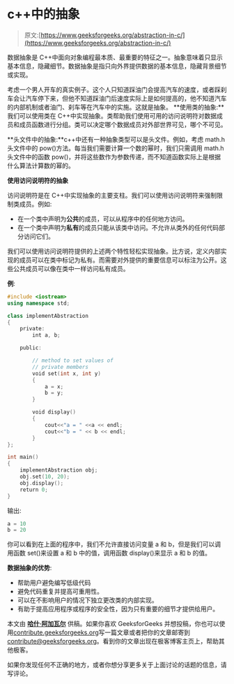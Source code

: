 # c++中的抽象

> 原文:[https://www.geeksforgeeks.org/abstraction-in-c/](https://www.geeksforgeeks.org/abstraction-in-c/)

数据抽象是 C++中面向对象编程最本质、最重要的特征之一。抽象意味着只显示基本信息，隐藏细节。数据抽象是指只向外界提供数据的基本信息，隐藏背景细节或实现。

考虑一个男人开车的真实例子。这个人只知道踩油门会提高汽车的速度，或者踩刹车会让汽车停下来，但他不知道踩油门后速度实际上是如何提高的，他不知道汽车的内部机制或者油门、刹车等在汽车中的实施。这就是抽象。
 **使用类的抽象:**我们可以使用类在 C++中实现抽象。类帮助我们使用可用的访问说明符对数据成员和成员函数进行分组。类可以决定哪个数据成员对外部世界可见，哪个不可见。

**头文件中的抽象:**c++中还有一种抽象类型可以是头文件。例如，考虑 math.h 头文件中的 pow()方法。每当我们需要计算一个数的幂时，我们只需调用 math.h 头文件中的函数 pow()，并将这些数作为参数传递，而不知道函数实际上是根据什么算法计算数的幂的。

**使用访问说明符的抽象**

访问说明符是在 C++中实现抽象的主要支柱。我们可以使用访问说明符来强制限制类成员。例如:

*   在一个类中声明为**公共**的成员，可以从程序中的任何地方访问。
*   在一个类中声明为**私有**的成员只能从该类中访问。不允许从类外的任何代码部分访问它们。

我们可以使用访问说明符提供的上述两个特性轻松实现抽象。比方说，定义内部实现的成员可以在类中标记为私有。而需要对外提供的重要信息可以标注为公开。这些公共成员可以像在类中一样访问私有成员。

**例**:

```cpp
#include <iostream>
using namespace std;

class implementAbstraction
{
    private:
        int a, b;

    public:

        // method to set values of 
        // private members
        void set(int x, int y)
        {
            a = x;
            b = y;
        }

        void display()
        {
            cout<<"a = " <<a << endl;
            cout<<"b = " << b << endl;
        }
};

int main() 
{
    implementAbstraction obj;
    obj.set(10, 20);
    obj.display();
    return 0;
}
```

输出:

```cpp
a = 10
b = 20

```

你可以看到在上面的程序中，我们不允许直接访问变量 a 和 b，但是我们可以调用函数 set()来设置 a 和 b 中的值，调用函数 display()来显示 a 和 b 的值。

**数据抽象的优势**:

*   帮助用户避免编写低级代码
*   避免代码重复并提高可重用性。
*   可以在不影响用户的情况下独立更改类的内部实现。
*   有助于提高应用程序或程序的安全性，因为只有重要的细节才提供给用户。

本文由 [**哈什·阿加瓦尔**](https://www.facebook.com/harsh.agarwal.16752) 供稿。如果你喜欢 GeeksforGeeks 并想投稿，你也可以使用[contribute.geeksforgeeks.org](http://contribute.geeksforgeeks.org)写一篇文章或者把你的文章邮寄到 contribute@geeksforgeeks.org。看到你的文章出现在极客博客主页上，帮助其他极客。

如果你发现任何不正确的地方，或者你想分享更多关于上面讨论的话题的信息，请写评论。